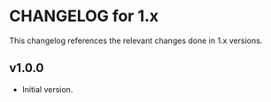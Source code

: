 # CHANGELOG for 1.x
This changelog references the relevant changes done in 1.x versions.


## v1.0.0
* Initial version.
